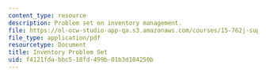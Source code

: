 ```yaml
---
content_type: resource
description: Problem set on inventory management.
file: https://ol-ocw-studio-app-qa.s3.amazonaws.com/courses/15-762j-supply-chain-planning-spring-2011/f4121fdabbc518fd499b01b3d104250b_MIT15_762JS11_assn01.pdf
file_type: application/pdf
resourcetype: Document
title: Inventory Problem Set
uid: f4121fda-bbc5-18fd-499b-01b3d104250b
---
```

